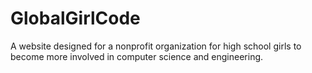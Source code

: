 # GlobalGirlCode
A website designed for a nonprofit organization for high school girls to become more involved in computer science and engineering.
